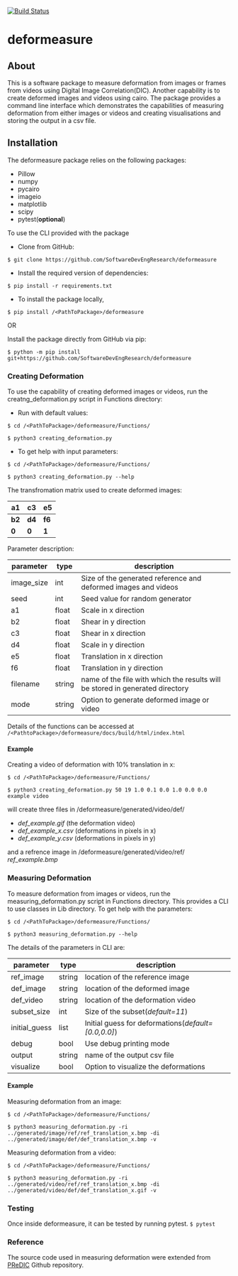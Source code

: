 [![Build Status](https://app.travis-ci.com/SatyamBhawsinghka/deformeasure.svg?branch=main)](https://app.travis-ci.com/SatyamBhawsinghka/deformeasure)


# deformeasure

## About
This is a software package to measure deformation from images or frames from videos using Digital Image Correlation(DIC). 
Another capability is to create deformed images and videos using cairo. 
The package provides a command line interface which demonstrates the capabilities of measuring deformation from either images or videos and creating visualisations and storing the output in a csv file.

## Installation
The deformeasure package relies on the following packages:
- Pillow 
- numpy
- pycairo
- imageio
- matplotlib 
- scipy 
- pytest(**optional**)

To use the CLI provided with the package
  - Clone from GitHub:
  
  `$ git clone https://github.com/SoftwareDevEngResearch/deformeasure`
  - Install the required version of dependencies:
  
  `$ pip install -r requirements.txt`
  
  - To install the package locally,
  
  `$ pip install /<PathToPackage>/deformeasure`
  
OR


Install the package directly from GitHub via pip:
 
 `$ python -m pip install git+https://github.com/SoftwareDevEngResearch/deformeasure`


### Creating Deformation

To use the capability of creating deformed images or videos, run the creatng_deformation.py script in Functions directory:

- Run with default values:

 `$ cd /<PathToPackage>/deformeasure/Functions/`

 `$ python3 creating_deformation.py`

- To get help with input parameters:

 `$ cd /<PathToPackage>/deformeasure/Functions/`

 `$ python3 creating_deformation.py --help`

The transfromation matrix used to create deformed images:

a1 | c3 | e5
--- | --- | ---
**b2** | **d4** | **f6**
**0** | **0** | **1** 

Parameter description:

parameter | type | description
--- | --- | ---
image_size | int  | Size of the generated reference and deformed images and videos
seed | int | Seed value for random generator
a1 | float | Scale in x direction
b2 | float | Shear in y direction
c3 | float | Shear in x direction
d4 | float | Scale in y direction
e5 | float | Translation in x direction
f6 | float | Translation in y direction
filename | string | name of the file with which the results will be stored in generated directory
mode | string | Option to generate deformed image or video

Details of the functions can be accessed at `/<PathtoPackage>/deformeasure/docs/build/html/index.html`

#### Example
Creating a video of deformation with 10% translation in x: 

`$ cd /<PathToPackage>/deformeasure/Functions/`

`$ python3 creating_deformation.py 50 19 1.0 0.1 0.0 1.0 0.0 0.0 example video`

will create three files in /deformeasure/generated/video/def/
- *def_example.gif* (the deformation video)
- *def_example_x.csv* (deformations in pixels in x)
- *def_example_y.csv* (deformations in pixels in y)

and a refrence image in /deformeasure/generated/video/ref/ *ref_example.bmp*

### Measuring Deformation

To measure deformation from images or videos, run the measuring_deformation.py script in Functions directory. This provides a CLI to use classes in Lib directory. To get help with the parameters:

 `$ cd /<PathToPackage>/deformeasure/Functions/`

 `$ python3 measuring_deformation.py --help`
 
The details of the parameters in CLI are:


parameter | type | description
--- | --- | ---
ref_image | string | location of the reference image
def_image | string | location of the deformed image
def_video | string | location of the deformation video
subset_size | int | Size of the subset(*default=11*)
initial_guess | list | Initial guess for deformations(*default=[0.0,0.0]*)
debug | bool | Use debug printing mode
output | string | name of the output csv file
visualize | bool | Option to visualize the deformations


#### Example
Measuring deformation from an image:

`$ cd /<PathToPackage>/deformeasure/Functions/`

`$ python3 measuring_deformation.py -ri ../generated/image/ref/ref_translation_x.bmp -di ../generated/image/def/def_translation_x.bmp -v`

Measuring deformation from a video:

`$ cd /<PathToPackage>/deformeasure/Functions/`

`$ python3 measuring_deformation.py -ri ../generated/video/ref/ref_translation_x.bmp -di ../generated/video/def/def_translation_x.gif -v`

### Testing

Once inside deformeasure, it can be tested by running pytest.
`$ pytest`

### Reference

The source code used in measuring deformation were extended from [PReDIC](https://github.com/texm/PReDIC) Github repository.

 
 















